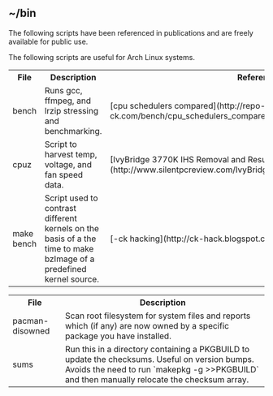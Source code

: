 ## ~/bin
The following scripts have been referenced in publications and are freely available for public use.

<table>
<tr>
<th>File</th><th>Description</th><th>Reference</th>
</tr>
<tr>
<td>bench</td><td>Runs gcc, ffmpeg, and lrzip stressing and benchmarking.</td><td>[cpu schedulers compared](http://repo-ck.com/bench/cpu_schedulers_compared.pdf)</td>
</tr>
<tr>
<td>cpuz</td><td>Script to harvest temp, voltage, and fan speed data.</td><td>[IvyBridge 3770K IHS Removal and Results](http://www.silentpcreview.com/IvyBridge_3770K_IHS_removal_and_results)</td>
</tr>
<tr>
<td>make bench</td><td>Script used to contrast different kernels on the basis of a the time to make bzImage of a predefined kernel source.</td><td>[-ck hacking](http://ck-hack.blogspot.com)</td>
</tr>

The following scripts are useful for Arch Linux systems.

<table>
<tr>
<th>File</th><th>Description</th>
</tr>
<tr>
<td>pacman-disowned</td><td>Scan root filesystem for system files and reports which (if any) are now owned by a specific package you have installed.</td>
</tr>
<tr>
<td>sums</td><td>Run this in a directory containing a PKGBUILD to update the checksums. Useful on version bumps. Avoids the need to run `makepkg -g >>PKGBUILD` and then manually relocate the checksum array.</td>
</tr>
